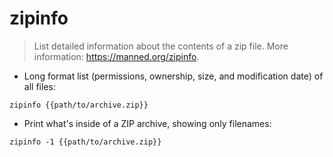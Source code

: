 # zipinfo

> List detailed information about the contents of a zip file.
> More information: <https://manned.org/zipinfo>.

- Long format list (permissions, ownership, size, and modification date) of all files:

`zipinfo {{path/to/archive.zip}}`

- Print what's inside of a ZIP archive, showing only filenames:

`zipinfo -1 {{path/to/archive.zip}}`
